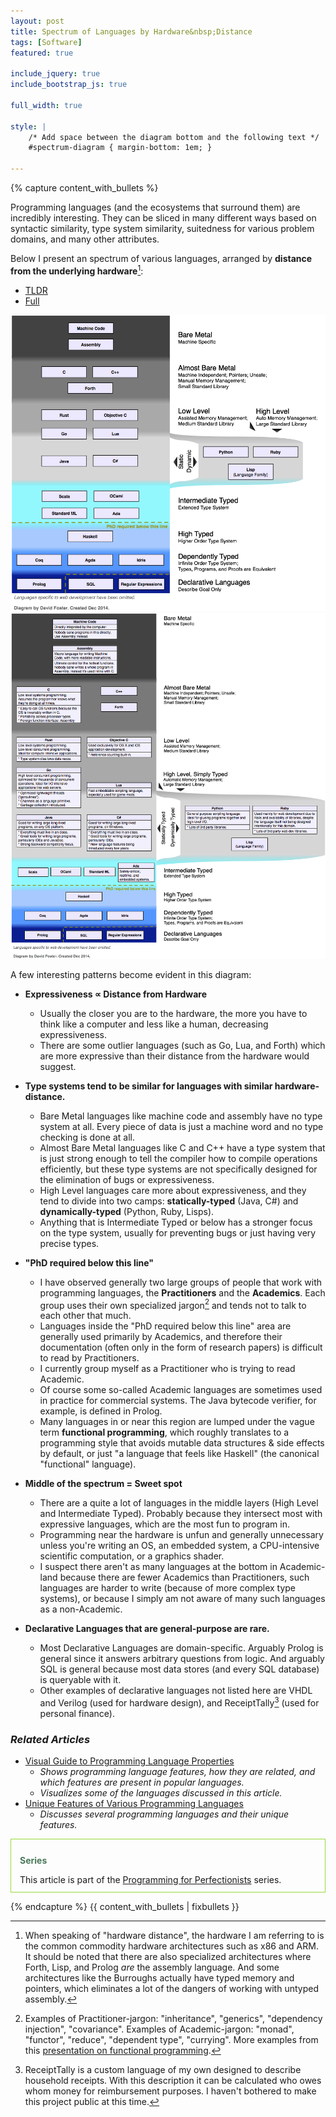 ```yaml
---
layout: post
title: Spectrum of Languages by Hardware&nbsp;Distance
tags: [Software]
featured: true

include_jquery: true
include_bootstrap_js: true

full_width: true

style: |
    /* Add space between the diagram bottom and the following text */
    #spectrum-diagram { margin-bottom: 1em; }

---
```

{% capture content_with_bullets %}

Programming languages (and the ecosystems that surround them) are incredibly interesting. They can be sliced in many different ways based on syntactic similarity, type system similarity, suitedness for various problem domains, and many other attributes.

Below I present an spectrum of various languages, arranged by **distance from the underlying hardware**[^hw-dist]:

<ul class="nav nav-tabs">
  <li class="active">
    <a href="#diagram-tldr" class="tab-header" data-toggle="tab">
      TLDR
    </a>
  </li>
  <li class="">
    <a href="#diagram-full" class="tab-header" data-toggle="tab">
      Full
    </a>
  </li>
</ul>
<div class="tab-content" id="spectrum-diagram">
  <img class="tab-pane active" id="diagram-tldr" src="/assets/2014/hardware-distance/tldr-125perc-72dpi.png" />
  <img class="tab-pane"        id="diagram-full" src="/assets/2014/hardware-distance/full-100perc-72dpi.png" />
</div>

A few interesting patterns become evident in this diagram:

* **Expressiveness <span title="is proportional to" style="cursor: help">∝</span> Distance from Hardware**
    * Usually the closer you are to the hardware, the more you have to think like a computer and less like a human, decreasing expressiveness.
    * There are some outlier languages (such as Go, Lua, and Forth) which are more expressive than their distance from the hardware would suggest.

* **Type systems tend to be similar for languages with similar hardware-distance.**
    * Bare Metal languages like machine code and assembly have no type system at all. Every piece of data is just a machine word and no type checking is done at all.
    * Almost Bare Metal languages like C and C++ have a type system that is just strong enough to tell the compiler how to compile operations efficiently, but these type systems are not specifically designed for the elimination of bugs or expressiveness.
    * High Level languages care more about expressiveness, and they tend to divide into two camps: **statically-typed** (Java, C#) and **dynamically-typed** (Python, Ruby, Lisps).
    * Anything that is Intermediate Typed or below has a stronger focus on the type system, usually for preventing bugs or just having very precise types.

* **"PhD required below this line"**
    * I have observed generally two large groups of people that work with programming languages, the **Practitioners** and the **Academics**. Each group uses their own specialized jargon[^jargon] and tends not to talk to each other that much.
    * Languages inside the "PhD required below this line" area are generally used primarily by Academics, and therefore their documentation (often only in the form of research papers) is difficult to read by Practitioners.
    * I currently group myself as a Practitioner who is trying to read Academic.
    * Of course some so-called Academic languages are sometimes used in practice for commercial systems. The Java bytecode verifier, for example, is defined in Prolog.
    * Many languages in or near this region are lumped under the vague term **functional programming**, which roughly translates to a programming style that avoids mutable data structures & side effects by default, or just "a language that feels like Haskell" (the canonical "functional" language).

* **Middle of the spectrum = Sweet spot**
    * There are a quite a lot of languages in the middle layers (High Level and Intermediate Typed). Probably because they intersect most with expressive languages, which are the most fun to program in.
    * Programming near the hardware is unfun and generally unnecessary unless you're writing an OS, an embedded system, a CPU-intensive scientific computation, or a graphics shader.
    * I suspect there aren't as many languages at the bottom in Academic-land because there are fewer Academics than Practitioners, such languages are harder to write (because of more complex type systems), or because I simply am not aware of many such languages as a non-Academic.

* **Declarative Languages that are general-purpose are rare.**
    * Most Declarative Languages are domain-specific. Arguably Prolog is general since it answers arbitrary questions from logic. And arguably SQL is general because most data stores (and every SQL database) is queryable with it.
    * Other examples of declarative languages not listed here are VHDL and Verilog (used for hardware design), and ReceiptTally[^rt] (used for personal finance).

[^hw-dist]: When speaking of "hardware distance", the hardware I am referring to is the common commodity hardware architectures such as x86 and ARM. It should be noted that there are also specialized architectures where Forth, Lisp, and Prolog *are* the assembly language. And some architectures like the Burroughs actually have typed memory and pointers, which eliminates a lot of the dangers of working with untyped assembly.

[^jargon]: Examples of Practitioner-jargon: "inheritance", "generics", "dependency injection", "covariance". Examples of Academic-jargon: "monad", "functor", "reduce", "dependent type", "currying". More examples from this [presentation on functional programming](http://www.slideshare.net/ScottWlaschin/fp-patterns-buildstufflt/10).

[^rt]: ReceiptTally is a custom language of my own designed to describe household receipts. With this description it can be calculated who owes whom money for reimbursement purposes. I haven't bothered to make this project public at this time.


### *Related Articles*

* [Visual Guide to Programming Language Properties](/articles/2013/02/20/visual-guide-to-programming-language-properties/)
    * *Shows programming language features, how they are related, and which features are present in popular languages.*
    * *Visualizes some of the languages discussed in this article.*
* [Unique Features of Various Programming Languages](/articles/2013/01/29/unique-features-of-various-programming-languages/)
    * *Discusses several programming languages and their unique features.*

<div style="padding: .8em 1em .8em; margin-bottom: 1em; border: 1px solid #94da3a;">
    <p style="font-weight: bold; color: #487858;">
        Series
    </p>
    <p style="margin-bottom: 0em;">
        This article is part of the <a href="/articles/2013/05/11/book-outline/">Programming for Perfectionists</a> series.
    </p>
</div>

{% endcapture %}
{{ content_with_bullets | fixbullets }}


 